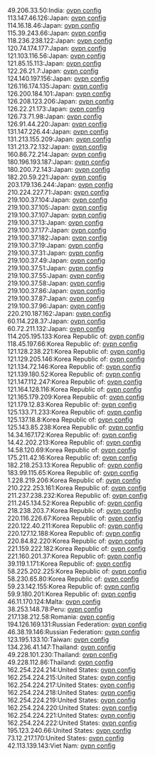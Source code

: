 49.206.33.50:India: [ovpn config](vpn/49_206_33_50.ovpn)  
113.147.46.126:Japan: [ovpn config](vpn/113_147_46_126.ovpn)  
114.16.18.46:Japan: [ovpn config](vpn/114_16_18_46.ovpn)  
115.39.243.66:Japan: [ovpn config](vpn/115_39_243_66.ovpn)  
118.236.238.122:Japan: [ovpn config](vpn/118_236_238_122.ovpn)  
120.74.174.177:Japan: [ovpn config](vpn/120_74_174_177.ovpn)  
121.103.116.56:Japan: [ovpn config](vpn/121_103_116_56.ovpn)  
121.85.15.113:Japan: [ovpn config](vpn/121_85_15_113.ovpn)  
122.26.21.7:Japan: [ovpn config](vpn/122_26_21_7.ovpn)  
124.140.197.156:Japan: [ovpn config](vpn/124_140_197_156.ovpn)  
126.116.174.135:Japan: [ovpn config](vpn/126_116_174_135.ovpn)  
126.200.184.101:Japan: [ovpn config](vpn/126_200_184_101.ovpn)  
126.208.123.206:Japan: [ovpn config](vpn/126_208_123_206.ovpn)  
126.22.21.173:Japan: [ovpn config](vpn/126_22_21_173.ovpn)  
126.73.71.98:Japan: [ovpn config](vpn/126_73_71_98.ovpn)  
126.91.44.220:Japan: [ovpn config](vpn/126_91_44_220.ovpn)  
131.147.226.44:Japan: [ovpn config](vpn/131_147_226_44.ovpn)  
131.213.155.209:Japan: [ovpn config](vpn/131_213_155_209.ovpn)  
131.213.72.132:Japan: [ovpn config](vpn/131_213_72_132.ovpn)  
160.86.72.214:Japan: [ovpn config](vpn/160_86_72_214.ovpn)  
180.196.193.187:Japan: [ovpn config](vpn/180_196_193_187.ovpn)  
180.200.72.143:Japan: [ovpn config](vpn/180_200_72_143.ovpn)  
182.20.59.221:Japan: [ovpn config](vpn/182_20_59_221.ovpn)  
203.179.136.244:Japan: [ovpn config](vpn/203_179_136_244.ovpn)  
210.224.227.71:Japan: [ovpn config](vpn/210_224_227_71.ovpn)  
219.100.37.104:Japan: [ovpn config](vpn/219_100_37_104.ovpn)  
219.100.37.105:Japan: [ovpn config](vpn/219_100_37_105.ovpn)  
219.100.37.107:Japan: [ovpn config](vpn/219_100_37_107.ovpn)  
219.100.37.13:Japan: [ovpn config](vpn/219_100_37_13.ovpn)  
219.100.37.177:Japan: [ovpn config](vpn/219_100_37_177.ovpn)  
219.100.37.182:Japan: [ovpn config](vpn/219_100_37_182.ovpn)  
219.100.37.19:Japan: [ovpn config](vpn/219_100_37_19.ovpn)  
219.100.37.31:Japan: [ovpn config](vpn/219_100_37_31.ovpn)  
219.100.37.49:Japan: [ovpn config](vpn/219_100_37_49.ovpn)  
219.100.37.51:Japan: [ovpn config](vpn/219_100_37_51.ovpn)  
219.100.37.55:Japan: [ovpn config](vpn/219_100_37_55.ovpn)  
219.100.37.58:Japan: [ovpn config](vpn/219_100_37_58.ovpn)  
219.100.37.86:Japan: [ovpn config](vpn/219_100_37_86.ovpn)  
219.100.37.87:Japan: [ovpn config](vpn/219_100_37_87.ovpn)  
219.100.37.96:Japan: [ovpn config](vpn/219_100_37_96.ovpn)  
220.210.187.162:Japan: [ovpn config](vpn/220_210_187_162.ovpn)  
60.114.228.37:Japan: [ovpn config](vpn/60_114_228_37.ovpn)  
60.72.211.132:Japan: [ovpn config](vpn/60_72_211_132.ovpn)  
114.205.195.133:Korea Republic of: [ovpn config](vpn/114_205_195_133.ovpn)  
118.45.197.66:Korea Republic of: [ovpn config](vpn/118_45_197_66.ovpn)  
121.128.238.221:Korea Republic of: [ovpn config](vpn/121_128_238_221.ovpn)  
121.129.205.146:Korea Republic of: [ovpn config](vpn/121_129_205_146.ovpn)  
121.134.72.146:Korea Republic of: [ovpn config](vpn/121_134_72_146.ovpn)  
121.139.180.52:Korea Republic of: [ovpn config](vpn/121_139_180_52.ovpn)  
121.147.112.247:Korea Republic of: [ovpn config](vpn/121_147_112_247.ovpn)  
121.164.128.116:Korea Republic of: [ovpn config](vpn/121_164_128_116.ovpn)  
121.165.179.209:Korea Republic of: [ovpn config](vpn/121_165_179_209.ovpn)  
121.179.12.83:Korea Republic of: [ovpn config](vpn/121_179_12_83.ovpn)  
125.133.71.233:Korea Republic of: [ovpn config](vpn/125_133_71_233.ovpn)  
125.137.18.8:Korea Republic of: [ovpn config](vpn/125_137_18_8.ovpn)  
125.143.85.238:Korea Republic of: [ovpn config](vpn/125_143_85_238.ovpn)  
14.34.167.172:Korea Republic of: [ovpn config](vpn/14_34_167_172.ovpn)  
14.42.202.213:Korea Republic of: [ovpn config](vpn/14_42_202_213.ovpn)  
14.58.120.69:Korea Republic of: [ovpn config](vpn/14_58_120_69.ovpn)  
175.211.42.16:Korea Republic of: [ovpn config](vpn/175_211_42_16.ovpn)  
182.218.253.13:Korea Republic of: [ovpn config](vpn/182_218_253_13.ovpn)  
183.99.115.65:Korea Republic of: [ovpn config](vpn/183_99_115_65.ovpn)  
1.228.219.206:Korea Republic of: [ovpn config](vpn/1_228_219_206.ovpn)  
210.222.253.161:Korea Republic of: [ovpn config](vpn/210_222_253_161.ovpn)  
211.237.238.232:Korea Republic of: [ovpn config](vpn/211_237_238_232.ovpn)  
211.245.134.52:Korea Republic of: [ovpn config](vpn/211_245_134_52.ovpn)  
218.238.203.7:Korea Republic of: [ovpn config](vpn/218_238_203_7.ovpn)  
220.116.226.67:Korea Republic of: [ovpn config](vpn/220_116_226_67.ovpn)  
220.122.40.211:Korea Republic of: [ovpn config](vpn/220_122_40_211.ovpn)  
220.127.12.188:Korea Republic of: [ovpn config](vpn/220_127_12_188.ovpn)  
220.84.82.220:Korea Republic of: [ovpn config](vpn/220_84_82_220.ovpn)  
221.159.222.182:Korea Republic of: [ovpn config](vpn/221_159_222_182.ovpn)  
221.160.201.37:Korea Republic of: [ovpn config](vpn/221_160_201_37.ovpn)  
39.119.1.171:Korea Republic of: [ovpn config](vpn/39_119_1_171.ovpn)  
58.225.202.225:Korea Republic of: [ovpn config](vpn/58_225_202_225.ovpn)  
58.230.65.80:Korea Republic of: [ovpn config](vpn/58_230_65_80.ovpn)  
59.23.142.155:Korea Republic of: [ovpn config](vpn/59_23_142_155.ovpn)  
59.9.180.201:Korea Republic of: [ovpn config](vpn/59_9_180_201.ovpn)  
46.11.170.124:Malta: [ovpn config](vpn/46_11_170_124.ovpn)  
38.253.148.78:Peru: [ovpn config](vpn/38_253_148_78.ovpn)  
217.138.212.58:Romania: [ovpn config](vpn/217_138_212_58.ovpn)  
194.126.169.131:Russian Federation: [ovpn config](vpn/194_126_169_131.ovpn)  
46.38.19.146:Russian Federation: [ovpn config](vpn/46_38_19_146.ovpn)  
123.195.133.10:Taiwan: [ovpn config](vpn/123_195_133_10.ovpn)  
134.236.41.147:Thailand: [ovpn config](vpn/134_236_41_147.ovpn)  
49.228.101.230:Thailand: [ovpn config](vpn/49_228_101_230.ovpn)  
49.228.112.86:Thailand: [ovpn config](vpn/49_228_112_86.ovpn)  
162.254.224.214:United States: [ovpn config](vpn/162_254_224_214.ovpn)  
162.254.224.215:United States: [ovpn config](vpn/162_254_224_215.ovpn)  
162.254.224.217:United States: [ovpn config](vpn/162_254_224_217.ovpn)  
162.254.224.218:United States: [ovpn config](vpn/162_254_224_218.ovpn)  
162.254.224.219:United States: [ovpn config](vpn/162_254_224_219.ovpn)  
162.254.224.220:United States: [ovpn config](vpn/162_254_224_220.ovpn)  
162.254.224.221:United States: [ovpn config](vpn/162_254_224_221.ovpn)  
162.254.224.222:United States: [ovpn config](vpn/162_254_224_222.ovpn)  
195.123.240.66:United States: [ovpn config](vpn/195_123_240_66.ovpn)  
73.12.217.170:United States: [ovpn config](vpn/73_12_217_170.ovpn)  
42.113.139.143:Viet Nam: [ovpn config](vpn/42_113_139_143.ovpn)  
